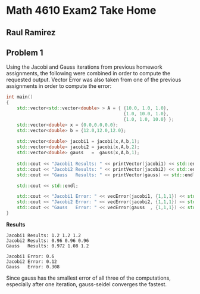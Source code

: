 # Math 4610 Exam2 Take Home

## Raul Ramirez

## Problem 1

Using the Jacobi and Gauss iterations from previous homework assignments, the following were combined in order to compute the requested output. Vector Error was also taken from one of the previous assignments in order to compute the error:

```C++
int main()
{
	std::vector<std::vector<double> > A = { {10.0, 1.0, 1.0},
											{1.0, 10.0, 1.0},
											{1.0, 1.0, 10.0} };
	std::vector<double> x = {0.0,0.0,0.0};
	std::vector<double> b = {12.0,12.0,12.0};
	
	std::vector<double> jacobi1 = jacobi(x,A,b,1);	
	std::vector<double> jacobi2 = jacobi(x,A,b,2);
	std::vector<double> gauss   =  gauss(x,A,b,1);
	
	std::cout << "Jacobi1 Results: " << printVector(jacobi1) << std::endl;	
	std::cout << "Jacobi2 Results: " << printVector(jacobi2) << std::endl;	
	std::cout << "Gauss   Results: " << printVector(gauss) << std::endl;	

	std::cout << std::endl;

	std::cout << "Jacobi1 Error: " << vecError(jacobi1, {1,1,1}) << std::endl;	
	std::cout << "Jacobi2 Error: " << vecError(jacobi2, {1,1,1}) << std::endl;	
	std::cout << "Gauss   Error: " << vecError(gauss  , {1,1,1}) << std::endl;	
}
```

**Results**
```
Jacobi1 Results: 1.2 1.2 1.2
Jacobi2 Results: 0.96 0.96 0.96
Gauss   Results: 0.972 1.08 1.2

Jacobi1 Error: 0.6
Jacobi2 Error: 0.12
Gauss   Error: 0.308
```

Since gauss has the smallest error of all three of the computations, especially after one iteration, gauss-seidel converges the fastest.
